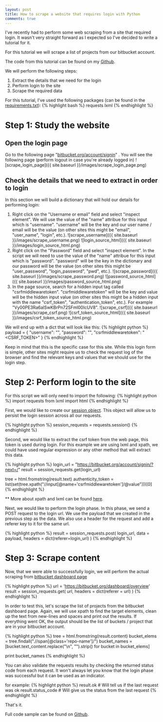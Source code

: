```yaml
---
layout: post
title: How to scrape a website that requires login with Python
comments: true
---
```


I've recently had to perform some web scraping from a site that required login.
It wasn't very straight forward as I expected so I've decided to write a tutorial for it.

For this tutorial we will scrape a list of projects from our bitbucket account.

The code from this tutorial can be found on my [Github](https://github.com/kazuar/login_scraper_example).

We will perform the following steps:

1. Extract the details that we need for the login
2. Perform login to the site
3. Scrape the required data

For this tutorial, I've used the following packages (can be found in the [requirements.txt](https://github.com/kazuar/login_scraper_example/blob/master/requirements.txt)):
{% highlight bash %}
requests
lxml
{% endhighlight %}

# Step 1: Study the website
## Open the login page
Go to the following page "[bitbucket.org/account/signin](https://bitbucket.org/account/signin/?next=/)" .
You will see the following page (perform logout in case you're already logged in) 
![scrape_login_page]({{ site.baseurl }}/images/scrape_login_page.png)

## Check the details that we need to extract in order to login

In this section we will build a dictionary that will hold our details for performing login:

1. Right click on the "Username or email" field and select "inspect element". We will use the value of the "name" attribue for this input which is "username". "username" will be the key and our user name / email will be the value (on other sites this might be "email", "user_name", "login", etc.).
![scrape_username]({{ site.baseurl }}/images/scrape_username.png)
![login_source_html]({{ site.baseurl }}/images/login_source_html.png)
2. Right click on the "Password" field and select "inspect element". In the script we will need to use the value of the "name" attribue for this input which is "password". "password" will be the key in the dictionary and our password will be the value (on other sites this might be "user_password", "login_password", "pwd", etc.).
![scrape_password]({{ site.baseurl }}/images/scrape_password.png)
![password_source_html]({{ site.baseurl }}/images/password_source_html.png)
3. In the page source, search for a hidden input tag called "csrfmiddlewaretoken". "csrfmiddlewaretoken" will be the key and value will be the hidden input value (on other sites this might be a hidden input with the name "csrf_token", "authentication_token", etc.). For example "Vy00PE3Ra6aISwKBrPn72SFml00IcUV8".
![scrape_csrf]({{ site.baseurl }}/images/scrape_csrf.png)
![csrf_token_source_html]({{ site.baseurl }}/images/csrf_token_source_html.png)

We will end up with a dict that will look like this:
{% highlight python %}
payload = {
	"username": "<USER NAME>", 
	"password": "<PASSWORD>", 
	"csrfmiddlewaretoken": "<CSRF_TOKEN>"
}
{% endhighlight %}

Keep in mind that this is the specific case for this site. While this login form is simple, other sites might require us to check the request log of the browser and find the relevant keys and values that we should use for the login step.

# Step 2: Perform login to the site

For this script we will only need to import the following:
{% highlight python %}
import requests
from lxml import html
{% endhighlight %}

First, we would like to create our [session object](http://docs.python-requests.org/en/latest/user/advanced/). This object will allow us to persist the login session across all our requests.

{% highlight python %}
session_requests = requests.session()
{% endhighlight %}

Second, we would like to extract the csrf token from the web page, this token is used during login.
For this example we are using lxml and xpath, we could have used regular expression or any other method that will extract this data.

{% highlight python %}
login_url = "https://bitbucket.org/account/signin/?next=/"
result = session_requests.get(login_url)

tree = html.fromstring(result.text)
authenticity_token = list(set(tree.xpath("//input[@name='csrfmiddlewaretoken']/@value")))[0]
{% endhighlight %}

** More about xpath and lxml can be found [here](http://lxml.de/xpathxslt.html).

Next, we would like to perform the login phase.
In this phase, we send a POST request to the login url. 
We use the payload that we created in the previous step as the data.
We also use a header for the request and add a referer key to it for the same url.

{% highlight python %}
result = session_requests.post(
	login_url, 
	data = payload, 
	headers = dict(referer=login_url)
)
{% endhighlight %}

# Step 3: Scrape content

Now, that we were able to successfully login, we will perform the actual scraping from [bitbucket dashboard page](https://bitbucket.org/dashboard/overview)

{% highlight python %}
url = 'https://bitbucket.org/dashboard/overview'
result = session_requests.get(
	url, 
	headers = dict(referer = url)
)
{% endhighlight %}

In order to test this, let's scrape the list of projects from the bitbucket dashboard page.
Again, we will use xpath to find the target elements, clean up the text from new-lines and spaces and print out the results. If everything went OK, the output should be the list of buckets / project that are in your bitbucket account.

{% highlight python %}
tree = html.fromstring(result.content)
bucket_elems = tree.findall(".//span[@class='repo-name']/")
bucket_names = [bucket.text_content.replace("\n", "").strip() for bucket in bucket_elems]

print bucket_names
{% endhighlight %}

You can also validate the requests results by checking the returned status code from each request.
It won't always let you know that the login phase was successful but it can be used as an indicator.

for example:
{% highlight python %}
result.ok # Will tell us if the last request was ok
result.status_code # Will give us the status from the last request
{% endhighlight %}

That's it.

Full code sample can be found on [Github](https://github.com/kazuar/login_scraper_example).

